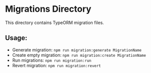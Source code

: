 # Migrations Directory

This directory contains TypeORM migration files.

## Usage:

- Generate migration: `npm run migration:generate MigrationName`
- Create empty migration: `npm run migration:create MigrationName`
- Run migrations: `npm run migration:run`
- Revert migration: `npm run migration:revert`
